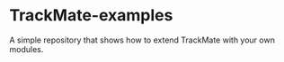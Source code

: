 TrackMate-examples
==================

A simple repository that shows how to extend TrackMate with your own modules.
